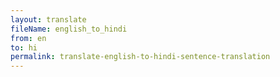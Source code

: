 ```yaml
--- 
layout: translate 
fileName: english_to_hindi 
from: en
to: hi 
permalink: translate-english-to-hindi-sentence-translation
---
```

